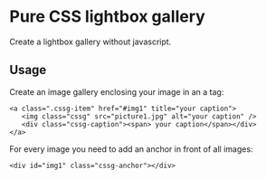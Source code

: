 # Pure CSS lightbox gallery

Create a lightbox gallery without javascript.

## Usage
Create an image gallery enclosing your image in an a tag:

```
<a class=".cssg-item" href="#img1" title="your caption">
   <img class="cssg" src="picture1.jpg" alt="your caption" />
   <div class="cssg-caption"><span> your caption</span></div>
</a>
```

For every image you need to add an anchor in front of all images:
```
<div id="img1" class="cssg-anchor"></div>
```
